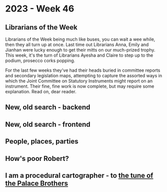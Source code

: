 # 2023 - Week 46

## Librarians of the Week

Librarians of the Week being much like buses, you can wait a wee while, then they all turn up at once. Last time out Librarians Anna, Emily and Jianhan were lucky enough to get their mitts on our much-prized trophy. This week, it's the turn of Librarians Ayesha and Claire to step up to the podium, prosecco corks popping.

For the last few weeks they've had their heads buried in committee reports and secondary legislation maps, attempting to capture the assorted ways in which the Joint Committee on Statutory Instruments might report on an instrument. Their fine, fine work is now complete, but may require some explanation. Read on, dear reader.




## New, old search - backend



## New, old search - frontend



## People, places, parties



## How's poor Robert?



## I am a procedural cartographer - to [the tune of the Palace Brothers](https://www.youtube.com/watch?v=owvF3Vb0JhA&ab_channel=tomkat69pc)

